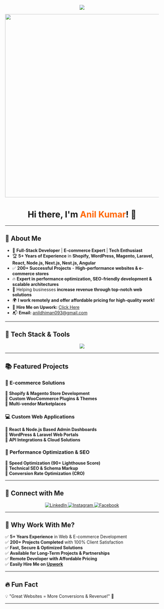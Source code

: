 <!-- Typing Animation -->
<p align="center">
  <img src="https://readme-typing-svg.herokuapp.com?size=25&width=600&lines=🚀+Full-Stack+Developer+|+E-commerce+Expert;⚡+Shopify+|+Magento+|+WordPress+|+Laravel;🔥+Building+Scalable+Web+Apps+with+React+|+Node.js;📈+200%2B+Projects+Completed;💡+Remote+Developer+|+Available+on+Upwork+|+Affordable+Rates">
</p>

<!-- Profile Banner -->
<p align="center">
  <img src="https://media.giphy.com/media/qgQUggAC3Pfv687qPC/giphy.gif" width="600px">
</p>

<h1 align="center">Hi there, I'm <span style="color:#ff6600;">Anil Kumar</span>! 👋</h1>

---

## 🌟 **About Me**
- 🎯 **Full-Stack Developer** | **E-commerce Expert** | **Tech Enthusiast**  
- 🏆 **5+ Years of Experience** in **Shopify, WordPress, Magento, Laravel, React, Node.js, Next.js, Nest.js, Angular**  
- ✅ **200+ Successful Projects** - **High-performance websites & e-commerce stores**  
- 🔥 **Expert in performance optimization, SEO-friendly development & scalable architectures**  
- 🚀 Helping businesses **increase revenue through top-notch web solutions**  
- 🌍 **I work remotely and offer affordable pricing for high-quality work!**  
- 💼 **Hire Me on Upwork:** [Click Here](https://www.upwork.com/freelancers/~01e31068acba05463a?mp_source=share)  
- 📬 **Email:** [anildhiman093@gmail.com](mailto:anildhiman093@gmail.com)  

---

## 🎨 **Tech Stack & Tools**
<div align="center">
  <img src="https://skillicons.dev/icons?i=react,nextjs,angular,js,ts,nodejs,express,php,laravel,mysql,mongodb,firebase,aws,wordpress,shopify,magento,html,css,tailwind" />
</div>

---

## 📚 **Featured Projects**
### 🚀 **E-commerce Solutions**
🔹 **Shopify & Magento Store Development**  
🔹 **Custom WooCommerce Plugins & Themes**  
🔹 **Multi-vendor Marketplaces**  

### 💻 **Custom Web Applications**
🔹 **React & Node.js Based Admin Dashboards**  
🔹 **WordPress & Laravel Web Portals**  
🔹 **API Integrations & Cloud Solutions**  

### 🎯 **Performance Optimization & SEO**
🔹 **Speed Optimization (90+ Lighthouse Score)**  
🔹 **Technical SEO & Schema Markup**  
🔹 **Conversion Rate Optimization (CRO)**  

---

## 📡 **Connect with Me**
<p align="center">
<a href="https://www.linkedin.com/in/anil-kumar-713b07144" target="_blank">
  <img src="https://img.shields.io/badge/LinkedIn-%230077B5.svg?style=flat-square&logo=linkedin&logoColor=white" alt="LinkedIn"/>
</a>
<a href="https://www.instagram.com/_anil_dhiman" target="_blank">
  <img src="https://img.shields.io/badge/Instagram-%23E4405F.svg?style=flat-square&logo=instagram&logoColor=white" alt="Instagram"/>
</a>
<a href="https://www.facebook.com/anil.dhiman.148553" target="_blank">
  <img src="https://img.shields.io/badge/Facebook-%231877F2.svg?style=flat-square&logo=facebook&logoColor=white" alt="Facebook"/>
</a>
</p>

---

## 🎯 **Why Work With Me?**
✅ **5+ Years Experience** in Web & E-commerce Development  
✅ **200+ Projects Completed** with 100% Client Satisfaction  
✅ **Fast, Secure & Optimized Solutions**  
✅ **Available for Long-Term Projects & Partnerships**  
✅ **Remote Developer with Affordable Pricing**  
✅ **Easily Hire Me on [Upwork](https://www.upwork.com/freelancers/~01e31068acba05463a?mp_source=share)**  

---

## 🔥 **Fun Fact**
💡 "Great Websites = More Conversions & Revenue!" 🚀  

---

